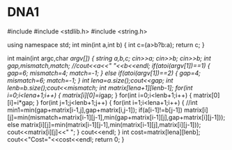 # DNA1
#include <iostream>
#include <stdlib.h>
#include <string.h>

using namespace std;
int min(int a,int b)
{
	int c=(a>b?b:a);
	return c;
}

int main(int argc,char *argv[])
{
	string a,b,c;
	cin>>a;
	cin>>b;
	cin>>b;
	int gap,mismatch,match;
	//cout<<a<<"  "<<b<<endl;
	if(atoi(argv[1])==1)
	{
          gap=6;
          mismatch=4;
	  match=-1;
	}
	else if(atoi(argv[1])==2)
	{
		gap=4;
		mismatch=6;
		match=-1;
	}
	int lena=a.size();cout<<gap;
	int lenb=b.size();cout<<mismatch;
	int matrix[lena+1][lenb-1];
	for(int i=0;i<lena+1;i++)
	{
		matrix[i][0]=i*gap;
	}
	for(int i=0;i<lenb+1;i++)
	{
		matrix[0][i]=i*gap;
	}
    for(int j=1;j<lenb+1;j++)
    {
    	for(int i=1;i<lena+1;i++)
    	{
    		//int min1=min(gap+matrix[i-1,j],gap+matrix[i,j-1]);
    		if(a[i-1]!=b[j-1])
            matrix[i][j]=min(mismatch+matrix[i-1][j-1],min(gap+matrix[i-1][j],gap+matrix[i][j-1]));
        else
        	matrix[i][j]=min(matrix[i-1][j-1],min(matrix[i-1][j],matrix[i][j-1]));
            cout<<matrix[i][j]<<" ";
    	}
    	cout<<endl;
    }
    int cost=matrix[lena][lenb];
    cout<<"Cost="<<cost<<endl;
	return 0;
}
